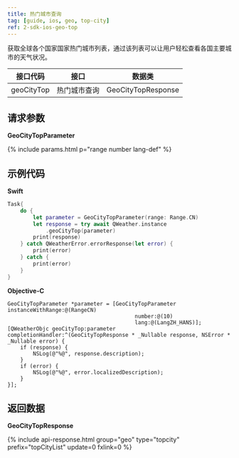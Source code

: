 ```yaml
---
title: 热门城市查询
tag: [guide, ios, geo, top-city]
ref: 2-sdk-ios-geo-top
---
```


获取全球各个国家国家热门城市列表，通过该列表可以让用户轻松查看各国主要城市的天气状况。

| 接口代码      | 接口         | 数据类              |
| ------------ | ----------- | ------------------ |
| geoCityTop  | 热门城市查询  | GeoCityTopResponse |

## 请求参数

**GeoCityTopParameter**

{% include params.html p="range number lang-def" %}

## 示例代码

**Swift**

```swift
Task{
    do {
        let parameter = GeoCityTopParameter(range: Range.CN)
        let response = try await QWeather.instance
            .geoCityTop(parameter)
        print(response)
    } catch QWeatherError.errorResponse(let error) {
        print(error)
    } catch {
        print(error)
    }
}
```

**Objective-C**

```objc
GeoCityTopParameter *parameter = [GeoCityTopParameter instanceWithRange:@(RangeCN) 
                                        number:@(10) 
                                        lang:@(LangZH_HANS)];
[QWeatherObjc geoCityTop:parameter completionHandler:^(GeoCityTopResponse * _Nullable response, NSError * _Nullable error) {
    if (response) {
        NSLog(@"%@", response.description);
    }
    if (error) {
        NSLog(@"%@", error.localizedDescription);
    }
}];
```

## 返回数据

**GeoCityTopResponse**

{% include api-response.html group="geo" type="topcity"  prefix="topCityList" update=0 fxlink=0 %}

